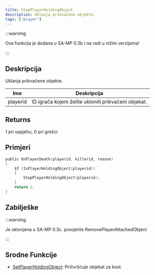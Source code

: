 ```yaml
---
title: StopPlayerHoldingObject
description: Uklanja prikvačene objekte.
tags: ["player"]
---
```


:::warning

Ova funkcija je dodana u SA-MP 0.3b i ne radi u nižim verzijama!

:::

## Deskripcija

Uklanja prikvačene objekte.

| Ime      | Deskripcija                                         |
| -------- | --------------------------------------------------- |
| playerid | ID igrača kojem želite ukloniti prikvačeni objekat. |

## Returns

1 pri uspjehu, 0 pri grešci

## Primjeri

```c
public OnPlayerDeath(playerid, killerid, reason)
{
    if (IsPlayerHoldingObject(playerid))
    {
        StopPlayerHoldingObject(playerid);
    }
    return 1;
}
```

## Zabilješke

:::warning

Je uklonjena u SA-MP 0.3c. provjerite RemovePlayerAttachedObject

:::

## Srodne Funkcije

- [SetPlayerHoldingObject](SetPlayerHoldingObject): Pričvršćuje objekat za kost.
